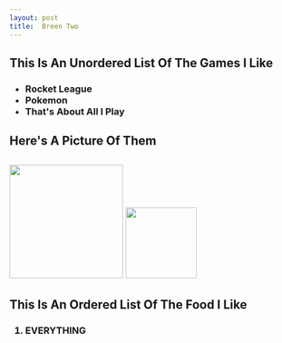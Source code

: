 ```yaml
---
layout: post
title:  Breen Two
---
```

<html>
<head>
<title>
</title>
<!--For All Of The Other Ones Too, Up There Where It Says title:  Breen One, That Means That That Is The Title And That Counts?-->
<h2>This Is An Unordered List Of The Games I Like</h2>
<h3>
<!--This Starts An Unordered List-->
<ul>
<li>
Rocket League
</li>
<li>
Pokemon
</li>
<li>
That's About All I Play
</li>
</ul>
</h3>
<h2>Here's A Picture Of Them<h2>
 <img src="http://vignette1.wikia.nocookie.net/adventuretimewithfinnandjake/images/c/c2/Pokemon-logo.jpg/revision/latest?cb=20130307192515" width="200px"/>
 
 <img src="http://vignette1.wikia.nocookie.net/rocketleague/images/3/32/Rocket_League_Logo.png/revision/latest?cb=20150611180530" width="125px"/>
 <br>
 <h2>This Is An Ordered List Of The Food I Like</h2>
<h3>
<ol>

<li>
EVERYTHING
</li>
</ol>
</h3>
</head>
<body>
</body>
</html>
